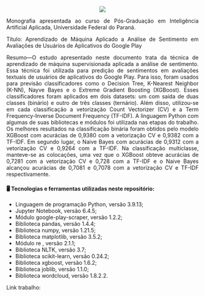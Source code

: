 <p align="center"><img src=https://i.imgur.com/JoX6lSz.png/></p>


<p align="justify">
Monografia apresentada ao curso de Pós-Graduação em Inteligência Artificial Aplicada, Universidade Federal do Paraná.
</p>

<p align="justify">
Título: Aprendizado de Máquina Aplicado a Análise de Sentimento em Avaliações de Usuários de Aplicativos do Google Play
</p>


<p align="justify">
Resumo—O estudo apresentado neste documento trata da técnica de aprendizado de máquina supervisionada aplicada a análise de sentimento. Essa técnica foi utilizada para predição de sentimentos em avaliações textuais de usuários de aplicativos do Google Play. Para isso, foram usados para previsão classificadores como o Decision Tree, K-Nearest Neighbor (K-NN), Nayve Bayes e o Extreme Gradient Boosting (XGBoost). Esses classificadores foram aplicados em dois datasets: um com saída de duas classes (binário) e  outro  de três classes (ternário). Além disso, utilizou-se em cada classificação a vetorização Count Vectorizer (CV) e a Term Frequency-Inverse Document Frequency (TF-IDF). A linguagem Python com algumas de suas bibliotecas e módulos foi utilizada nas etapas do trabalho. Os melhores resultados na classificação binária foram obtidos pelo modelo XGBoost com acurácias de 0,9380 com a vetorização CV e 0,9382 com a TF-IDF. Em segundo lugar, o Naive Bayes com acurácias de 0,9312 com a vetorização CV e  0,9264 com  a TF-IDF. Na classificação multiclasse, manteve-se as colocações, uma vez que o XGBoost obteve acurácias de 0,7281 com a vetorização CV e 0,728 com  a TF-IDF e o Naive Bayes alcançou acurácias de 0,7081 e 0,7078 com a vetorização CV e TF-IDF respectivamente.
</p>

#### 🖥️ Tecnologias e ferramentas utilizadas neste repositório:
- Linguagem de programação Python, versão 3.9.13;
- Jupyter Notebook, versão 6.4.5;
- Módulo google-play-scraper, versão 1.2.2;
- Biblioteca pandas, versão 1.4.4;
- Biblioteca numpy, versão 1.21.5;
- Biblioteca matplotlib, versão 3.5.2;
- Módulo re , versão 2.1.1;
- Biblioteca NLTK, versão 3.7;
- Biblioteca scikit-learn, versão 0.24.2;
- Biblioteca xgboost, versão 1.6.2;
- Biblioteca joblib, versão 1.1.0;
- Biblioteca wordcloud, versão 1.8.2.2.


Link trabalho: 



